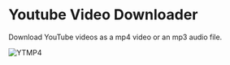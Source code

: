 # Youtube Video Downloader
Download YouTube videos as a mp4 video or an mp3 audio file.

![YTMP4]([https://imgur.com/jBEiZ6n](https://cdn.discordapp.com/attachments/1120115256371454073/1131039089001496637/Screenshot_2023-07-18_at_6.41.23_PM.png)https://cdn.discordapp.com/attachments/1120115256371454073/1131039089001496637/Screenshot_2023-07-18_at_6.41.23_PM.png)

